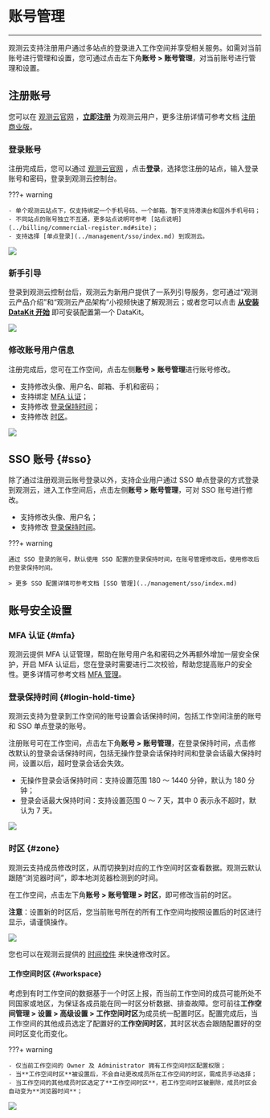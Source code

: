# 账号管理
---

观测云支持注册用户通过多站点的登录进入工作空间并享受相关服务。如需对当前账号进行管理和设置，您可通过点击左下角**账号 > 账号管理**，对当前账号进行管理和设置。


## 注册账号

您可以在 [观测云官网](https://www.guance.com/) ，**[立即注册](https://auth.guance.com/businessRegister)** 为观测云用户，更多注册详情可参考文档 [注册商业版](../billing/commercial-register.md)。

### 登录账号

注册完成后，您可以通过 [观测云官网](https://www.guance.com/) ，点击**登录**，选择您注册的站点，输入登录账号和密码，登录到观测云控制台。


???+ warning

    - 单个观测云站点下，仅支持绑定一个手机号码、一个邮箱，暂不支持港澳台和国外手机号码；
    - 不同站点的账号独立不互通，更多站点说明可参考 [站点说明](../billing/commercial-register.md#site)；
    - 支持选择 [单点登录](../management/sso/index.md) 到观测云。

![](img/7.login_site_1.png)

### 新手引导

登录到观测云控制台后，观测云为新用户提供了一系列引导服务，您可通过“观测云产品介绍”和“观测云产品架构”小视频快速了解观测云；或者您可以点击 **[从安装 DataKit 开始](../datakit/datakit-install.md)** 即可安装配置第一个 DataKit。

![](img/1-free-start-1109.png)

### 修改账号用户信息

注册完成后，您可在工作空间，点击左侧**账号 > 账号管理**进行账号修改。

- 支持修改头像、用户名、邮箱、手机和密码；
- 支持绑定 [MFA 认证](#mfa)；
- 支持修改 [登录保持时间](#login-hold-time)；
- 支持修改 [时区](#zone)。

![](img/11.management_account_1.png)

## SSO 账号 {#sso}

除了通过注册观测云账号登录以外，支持企业用户通过 SSO 单点登录的方式登录到观测云，进入工作空间后，点击左侧**账号 > 账号管理**，可对 SSO 账号进行修改。

- 支持修改头像、用户名；  
- 支持修改 [登录保持时间](#login-hold-time)。

???+ warning

    通过 SSO 登录的账号，默认使用 SSO 配置的登录保持时间，在账号管理修改后，使用修改后的登录保持时间。
    
    > 更多 SSO 配置详情可参考文档 [SSO 管理](../management/sso/index.md)

## 账号安全设置

### MFA 认证 {#mfa}

观测云提供 MFA 认证管理，帮助在账号用户名和密码之外再额外增加一层安全保护，开启 MFA 认证后，您在登录时需要进行二次校验，帮助您提高账户的安全性。更多详情可参考文档 [MFA 管理](mfa-management.md)。

### 登录保持时间 {#login-hold-time}

观测云支持为登录到工作空间的账号设置会话保持时间，包括工作空间注册的账号和 SSO 单点登录的账号。

注册账号可在工作空间，点击左下角**账号 > 账号管理**，在登录保持时间，点击修改默认的登录会话保持时间，包括无操作登录会话保持时间和登录会话最大保持时间，设置以后，超时登录会话会失效。

- 无操作登录会话保持时间：支持设置范围 180 ～ 1440 分钟，默认为 180 分钟；
- 登录会话最大保持时间：支持设置范围 0 ～ 7 天，其中 0 表示永不超时，默认为 7 天。

![](img/6.mfa_2.1.png)

### 时区 {#zone}

观测云支持成员修改时区，从而切换到对应的工作空间时区查看数据。观测云默认跟随“浏览器时间”，即本地浏览器检测到的时间。

在工作空间，点击左下角**账号 > 账号管理 > 时区**，即可修改当前的时区。

**注意**：设置新的时区后，您当前账号所在的所有工作空间均按照设置后的时区进行显示，请谨慎操作。

![](img/account-zone.png)

您也可以在观测云提供的 [时间控件](../getting-started/function-details/explorer-search.md#time) 来快速修改时区。


#### 工作空间时区 {#workspace}

考虑到有时工作空间的数据基于一个时区上报，而当前工作空间的成员可能所处不同国家或地区，为保证各成员能在同一时区分析数据、排查故障。您可前往**工作空间管理 > 设置 > 高级设置 > 工作空间时区**为成员统一配置时区。配置完成后，当工作空间的其他成员选定了配置好的**工作空间时区**，其时区状态会跟随配置好的空间时区变化而变化。

???+ warning 

    - 仅当前工作空间的 Owner 及 Administrator 拥有工作空间时区配置权限；          
    - 当**工作空间时区**被设置后，不会自动更改成员所在工作空间的时区，需成员手动选择；   
    - 当工作空间的其他成员时区选定了**工作空间时区**，若工作空间时区被删除，成员时区会自动变为**浏览器时间**；    

![](img/zone-1.png)



